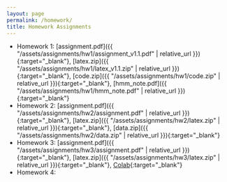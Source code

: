 ```yaml
---
layout: page
permalink: /homework/
title: Homework Assignments
---
```


- Homework 1: [assignment.pdf]({{ "/assets/assignments/hw1/assignment_v1.1.pdf" | relative_url }}){:target="\_blank"}, [latex.zip]({{ "/assets/assignments/hw1/latex_v1.1.zip" | relative_url }}){:target="\_blank"}, [code.zip]({{ "/assets/assignments/hw1/code.zip" | relative_url }}){:target="\_blank"}, [hmm_note.pdf]({{ "/assets/assignments/hw1/hmm_note.pdf" | relative_url }}){:target="\_blank"}
- Homework 2: [assignment.pdf]({{ "/assets/assignments/hw2/assignment.pdf" | relative_url }}){:target="\_blank"}, [latex.zip]({{ "/assets/assignments/hw2/latex.zip" | relative_url }}){:target="\_blank"}, [data.zip]({{ "/assets/assignments/hw2/data.zip" | relative_url }}){:target="\_blank"}
- Homework 3: [assignment.pdf]({{ "/assets/assignments/hw3/assignment.pdf" | relative_url }}){:target="\_blank"}, [latex.zip]({{ "/assets/assignments/hw3/latex.zip" | relative_url }}){:target="\_blank"}, [Colab](https://colab.research.google.com/drive/1nmPXgoNLUKxj-VTwB0l0956Swiv5jrVF){:target="\_blank"}
- Homework 4:
